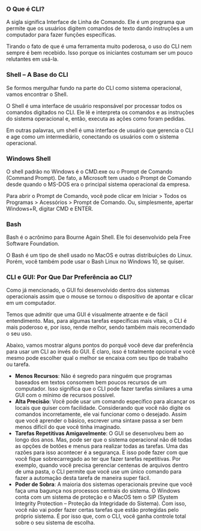 ### O Que é CLI?
A sigla significa Interface de Linha de Comando. Ele é um programa que permite que os usuários digitem comandos de texto dando instruções a um computador para fazer funções específicas.

Tirando o fato de que é uma ferramenta muito poderosa, o uso do CLI nem sempre é bem recebido. Isso porque os iniciantes costumam ser um pouco relutantes em usá-la.

### Shell – A Base do CLI

Se formos mergulhar fundo na parte do CLI como sistema operacional, vamos encontrar o Shell.

O Shell é uma interface de usuário responsável por processar todos os comandos digitados no CLI. Ele lê e interpreta os comandos e as instruções do sistema operacional e, então, executa as ações como foram pedidas.

Em outras palavras, um shell é uma interface de usuário que gerencia o CLI e age como um intermediário, conectando os usuários com o sistema operacional. 

### Windows Shell

O shell padrão no Windows é o CMD.exe ou o Prompt de Comando (Command Prompt). De fato, a Microsoft tem usado o Prompt de Comando desde quando o MS-DOS era o principal sistema operacional da empresa.

Para abrir o Prompt de Comando, você pode clicar em Iniciar > Todos os Programas > Acessórios > Prompt de Comando. Ou, simplesmente, apertar Windows+R, digitar CMD e ENTER.  

### Bash
Bash é o acrônimo para Bourne Again Shell. Ele foi desenvolvido pela Free Software Foundation. 

O Bash é um tipo de shell usado no MacOS e outras distribuições do Linux. Porém, você também pode usar o Bash Linux no Windows 10, se quiser.

### CLI e GUI: Por Que Dar Preferência ao CLI?

Como já mencionado, o GUI foi desenvolvido dentro dos sistemas operacionais assim que o mouse se tornou o dispositivo de apontar e clicar em um computador.

Temos que admitir que uma GUI é visualmente atraente e de fácil entendimento. Mas, para algumas tarefas específicas mais vitais, o CLI é mais poderoso e, por isso, rende melhor, sendo também mais recomendado o seu uso.

Abaixo, vamos mostrar alguns pontos do porquê você deve dar preferência para usar um CLI ao invés do GUI. É claro, isso é totalmente opcional e você mesmo pode escolher qual o melhor se encaixa com seu tipo de trabalho ou tarefa.

- **Menos Recursos**: Não é segredo para ninguém que programas baseados em textos consomem bem poucos recursos de um computador. Isso significa que o CLI pode fazer tarefas similares a uma GUI com o mínimo de recursos possível.
- **Alta Precisão**: Você pode usar um comando específico para alcançar os locais que quiser com facilidade. Considerando que você não digite os comandos incorretamente, ele vai funcionar como o desejado. Assim que você aprender o básico, escrever uma sintaxe passa a ser bem menos difícil do que você tinha imaginado.  
- **Tarefas Repetitivas Amigavelmente**: O GUI se desenvolveu bem ao longo dos anos. Mas, pode ser que o sistema operacional não dê todas as opções de botões e menus para realizar todas as tarefas. Uma das razões para isso acontecer é a segurança. E isso pode fazer com que você fique sobrecarregado ao ter que fazer tarefas repetitivas. Por exemplo, quando você precisa gerenciar centenas de arquivos dentro de uma pasta, o CLI permite que você use um único comando para fazer a automação desta tarefa de maneira super fácil.
- **Poder de Sobra**: A maioria dos sistemas operacionais previne que você faça uma bagunça nos processos centrais do sistema. O Windows conta com um sistema de proteção e o MacOS tem o SIP (System Integrity Protection – Proteção da Integridade do Sistema). Com isso, você não vai poder fazer certas tarefas que estão protegidas pelo próprio sistema. É por isso que, com o CLI, você ganha controle total sobre o seu sistema de escolha.